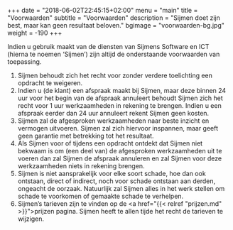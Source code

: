 +++
date = "2018-06-02T22:45:15+02:00"
menu = "main"
title = "Voorwaarden"
subtitle = "Voorwaarden"
description = "Sijmen doet zijn best, maar kan geen resultaat beloven."
bgimage = "voorwaarden-bg.jpg"
weight = -190
+++

Indien u gebruik maakt van de diensten van Sijmens Software en ICT (hierna te noemen ‘Sijmen’) zijn altijd de onderstaande voorwaarden van toepassing.

1. Sijmen behoudt zich het recht voor zonder verdere toelichting een opdracht te weigeren.
2. Indien u (de klant) een afspraak maakt bij Sijmen, maar deze binnen 24 uur voor het begin van de afspraak annuleert behoudt Sijmen zich het recht voor 1 uur werkzaamheden in rekening te brengen. Indien u een afspraak eerder dan 24 uur annuleert rekent Sijmen geen kosten.
3. Sijmen zal de afgesproken werkzaamheden naar beste inzicht en vermogen uitvoeren. Sijmen zal zich hiervoor inspannen, maar geeft geen garantie met betrekking tot het resultaat.
4. Als Sijmen voor of tijdens een opdracht ontdekt dat Sijmen niet bekwaam is om (een deel van) de afgesproken werkzaamheden uit te voeren dan zal Sijmen de afspraak annuleren en zal Sijmen voor deze werkzaamheden niets in rekening brengen.
5. Sijmen is niet aansprakelijk voor elke soort schade, hoe dan ook ontstaan, direct of indirect, noch voor schade ontstaan aan derden, ongeacht de oorzaak. Natuurlijk zal Sijmen alles in het werk stellen om schade te voorkomen of gemaakte schade te verhelpen.
6. Sijmen’s tarieven zijn te vinden op de <a href="{{< relref "prijzen.md" >}}">prijzen pagina</a>. Sijmen heeft te allen tijde het recht de tarieven te wijzigen.